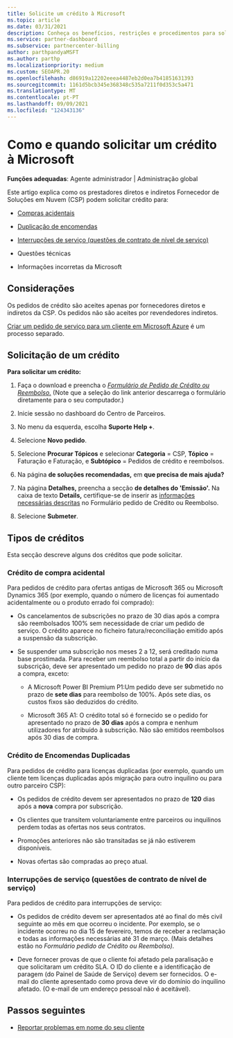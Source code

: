 ```yaml
---
title: Solicite um crédito à Microsoft
ms.topic: article
ms.date: 03/31/2021
description: Conheça os benefícios, restrições e procedimentos para solicitar um crédito à Microsoft.
ms.service: partner-dashboard
ms.subservice: partnercenter-billing
author: parthpandyaMSFT
ms.author: parthp
ms.localizationpriority: medium
ms.custom: SEOAPR.20
ms.openlocfilehash: d86919a12202eeea4487eb2d0ea7b41851631393
ms.sourcegitcommit: 1161d5bcb345e368348c535a7211f0d353c5a471
ms.translationtype: MT
ms.contentlocale: pt-PT
ms.lasthandoff: 09/09/2021
ms.locfileid: "124343136"
---
```

# <a name="how-and-when-to-request-a-credit-from-microsoft"></a>Como e quando solicitar um crédito à Microsoft

**Funções adequadas**: Agente administrador | Administração global

Este artigo explica como os prestadores diretos e indiretos Fornecedor de Soluções em Nuvem (CSP) podem solicitar crédito para:

- [Compras acidentais](#accidental-purchase-credit)

- [Duplicação de encomendas](#duplicate-orders-credit)

- [Interrupções de serviço (questões de contrato de nível de serviço)](#service-outages-service-level-agreement-issues)

- Questões técnicas

- Informações incorretas da Microsoft

## <a name="considerations"></a>Considerações

Os pedidos de crédito são aceites apenas por fornecedores diretos e indiretos da CSP. Os pedidos não são aceites por revendedores indiretos.

[Criar um pedido de serviço para um cliente em Microsoft Azure](/partner-center/report-problems-on-behalf-of-a-customer) é um processo separado.

## <a name="requesting-a-credit"></a>Solicitação de um crédito

**Para solicitar um crédito:**

1. Faça o download e preencha o [*Formulário de Pedido de Crédito ou Reembolso.*](https://query.prod.cms.rt.microsoft.com/cms/api/am/binary/RE3eWCb) (Note que a seleção do link anterior descarrega o formulário diretamente para o seu computador.)

1. Inicie sessão no dashboard do Centro de Parceiros.

1. No menu da esquerda, escolha **Suporte Help +**.

1. Selecione **Novo pedido**.

1. Selecione **Procurar Tópicos** e selecionar **Categoria** = CSP, **Tópico** = Faturação e Faturação, e **Subtópico** = Pedidos de crédito e reembolsos.

1. Na página **de soluções recomendadas,** em  **que precisa de mais ajuda?**

1. Na página **Detalhes,** preencha a secção **de detalhes do 'Emissão'.** Na caixa de texto **Details,** certifique-se de inserir as [informações necessárias descritas](/partner-center/request-credit#required-information) no Formulário pedido de Crédito ou Reembolso.
1. Selecione **Submeter**.

## <a name="types-of-credits"></a>Tipos de créditos

Esta secção descreve alguns dos créditos que pode solicitar.
### <a name="accidental-purchase-credit"></a>Crédito de compra acidental

Para pedidos de crédito para ofertas antigas de Microsoft 365 ou Microsoft Dynamics 365 (por exemplo, quando o número de licenças foi aumentado acidentalmente ou o produto errado foi comprado):

- Os cancelamentos de subscrições no prazo de 30 dias após a compra são reembolsados 100% sem necessidade de criar um pedido de serviço. O crédito aparece no ficheiro fatura/reconciliação emitido após a suspensão da subscrição.

- Se suspender uma subscrição nos meses 2 a 12, será creditado numa base prostimada. Para receber um reembolso total a partir do início da subscrição, deve ser apresentado um pedido no prazo de **90** dias após a compra, exceto:

  - A Microsoft Power BI Premium P1:Um pedido deve ser submetido no prazo de **sete dias** para reembolso de 100%. Após sete dias, os custos fixos são deduzidos do crédito.

  - Microsoft 365 A1: O crédito total só é fornecido se o pedido for apresentado no prazo de **30** **dias** após a compra e nenhum utilizadores for atribuído à subscrição. Não são emitidos reembolsos após 30 dias de compra.

### <a name="duplicate-orders-credit"></a>Crédito de Encomendas Duplicadas

Para pedidos de crédito para licenças duplicadas (por exemplo, quando um cliente tem licenças duplicadas após migração para outro inquilino ou para outro parceiro CSP):

- Os pedidos de crédito devem ser apresentados no prazo de **120** dias após a **nova** compra por subscrição.

- Os clientes que transitem voluntariamente entre parceiros ou inquilinos perdem todas as ofertas nos seus contratos.

- Promoções anteriores não são transitadas se já não estiverem disponíveis.

- Novas ofertas são compradas ao preço atual.

### <a name="service-outages-service-level-agreement-issues"></a>Interrupções de serviço (questões de contrato de nível de serviço)

Para pedidos de crédito para interrupções de serviço:

- Os pedidos de crédito devem ser apresentados até ao final do mês civil seguinte ao mês em que ocorreu o incidente. Por exemplo, se o incidente ocorreu no dia 15 de fevereiro, temos de receber a reclamação e todas as informações necessárias até 31 de março. (Mais detalhes estão no *Formulário pedido de Crédito ou Reembolso).*

- Deve fornecer provas de que o cliente foi afetado pela paralisação e que solicitaram um crédito SLA. O ID do cliente e a identificação de paragem (do Painel de Saúde de Serviço) devem ser fornecidos. O e-mail do cliente apresentado como prova deve vir do domínio do inquilino afetado. (O e-mail de um endereço pessoal não é aceitável).

## <a name="next-steps"></a>Passos seguintes

- [Reportar problemas em nome do seu cliente](report-problems-on-behalf-of-a-customer.md)
